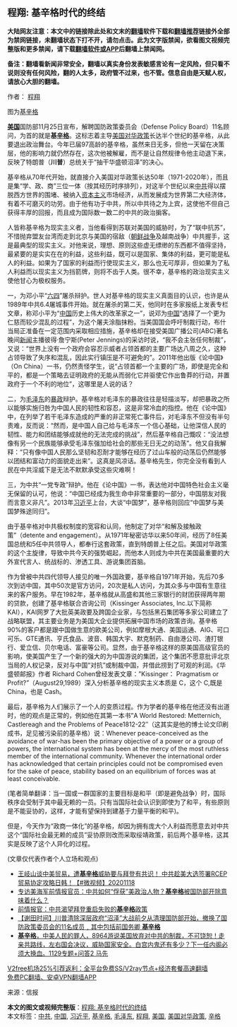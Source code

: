  <h2>程翔: 基辛格时代的终结</h2> <p class="notice"><b>大陆网友注意：本文中的链接除此处和文末的<a href="https://github.com/bannedbook/fanqiang" >翻墙</a>软件下载和<a href="https://github.com/killgcd/justmysocks/blob/master/README.md">翻墙推荐</a>链接外全部为禁网链接，未翻墙状态下打不开，请勿点击。此为文字版禁闻，欲看图文视频完整版和更多禁闻，请下载<a href="https://github.com/bannedbook/fanqiang">翻墙软件或APP</a>后翻墙上禁闻网。</p><p>备注：翻墙看新闻非常安全，翻墙以真实身份发表敏感言论有一定风险，但只看不说则没有任何风险，翻的人太多，政府管不过来，也不管。信息自由是天赋人权，请放心大胆的翻墙。</b></p>  <div class="entry"> <p>作者： <a href="https://www.bannedbook.org/bnews/tag/%e7%a8%8b%e7%bf%94/" class="st_tag internal_tag" rel="tag" title="标签 程翔 下的日志">程翔</a></p> <p id="conimg">图为<a href="https://www.bannedbook.org/bnews/tag/%e5%9f%ba%e8%be%9b%e6%a0%bc/" class="st_tag internal_tag" rel="tag" title="标签 基辛格 下的日志">基辛格</a></p> <p><strong><a href="https://www.bannedbook.org/bnews/tag/%e7%be%8e%e5%9b%bd/" class="st_tag internal_tag" rel="tag" title="标签 美国 下的日志">美国</a></strong>国防部11月25日宣布，解聘国防政策委员会（Defense Policy Board）11名顾问，为首的就是<strong>基<a href="https://www.bannedbook.org/bnews/tag/%e8%be%9b%e6%a0%bc/" class="st_tag internal_tag" rel="tag" title="标签 辛格 下的日志">辛格</a></strong>。这标志着主导<a href="https://www.bannedbook.org/bnews/tag/%E7%BE%8E%E5%9B%BD%E5%AF%B9%E5%8D%8E%E6%94%BF%E7%AD%96/" class="st_tag internal_tag" rel="tag" title="标签 美国对华政策 下的日志">美国对华政策</a>长达半个世纪的基辛格，从此要退出政治舞台。今年已届97高龄的基辛格，虽然来日无多，但他一天留在决策层，他的影响力就仍然存在，这次他被解雇，而不是让自然规律令他主动退下来，反映了特朗普（<strong>川普</strong>）总统关于“抽干华盛顿沼泽”的决心。</p>  <p>基辛格从70年代开始，就直接介入美国对华政策长达50年（1971-2020年），而且是集“学、政、商”三位一体（按其经历时序排列），对这半个世纪以来<a href="https://www.bannedbook.org/bnews/tag/%e4%b8%ad%e5%85%b1/" class="st_tag internal_tag" rel="tag" title="标签 中共 下的日志">中共</a>得以摆脱西方世界的围堵、被纳入<span class='wp_keywordlink'><a href="https://www.bannedbook.org/forum2/topic920.html" title="资本主义与自由" target="_blank">资本主义</a></span>市场经济，从而发展成为世界第二大经济体，有着不可磨灭的功劳。由于他有功于中共，所以中共待之为上宾，这使他不但自己获得丰厚的回报，而且成为国际数一数二的中共的政治掮客。</p> <p>人皆称基辛格为现实主义者，当他看得到苏联对美国的威胁时，为了“联中抗苏”，不惜抛弃盟友台湾而走到北京与美国的宿敌（<span class='wp_keywordlink'><a href="https://www.bannedbook.org/forum2/topic1037.html" title="朝鲜战争——李奇微回忆录" target="_blank">朝鲜战争</a></span>及越南战争）中共握手，这是最典型的现实主义。对他来说，理想、原则这些虚无缥缈的东西都不值得坚持，最紧要的是实实在在的利益，这些利益，既可以是国家、集体的利益，更可能是私人的利益。如果为了国家的利益而行使现实主义，那么也无可厚非，但如果为了私人利益而以现实主义为挡箭牌，则将不齿于人类。很不幸，基辛格的政治现实主义使他甘心为极权服务。</p> <p>一，为邓小平“<span class='wp_keywordlink'><a href="https://www.bannedbook.org/forum2/topic2509.html" title="《中国六四真相》" target="_blank">六四</a></span>”屠杀辩护。世人对基辛格的现实主义真面目的认识，也许是从1989年中共6.4屠城事件开始。就在屠杀的第二天，他同时在多家报纸上发表专栏文章，称邓小平为“<span class='wp_keywordlink_affiliate'><a href="https://www.bannedbook.org/" title="中国" target="_blank">中国</a></span>历史上伟大的改革家之一”，说邓为<a href="https://www.bannedbook.org/bnews/tag/%E4%B8%AD%E5%9B%BD/" class="st_tag internal_tag" rel="tag" title="标签 中国 下的日志">中国</a>“选择了一个更为仁慈而较少混乱的过程”，为这个屠夫涂脂抹粉。当美国国会呼吁制裁行动，布什当局正准备在一定范围内采取相应措施，基辛格却在接受美国广播公司(ABC)著名晚间<span class='wp_keywordlink_affiliate'><a href="https://www.bannedbook.org/" title="新闻">新闻</a></span>主播彼得‧詹宁斯(Peter Jennings)的采访时说，“我不会主张任何制裁”，又说：“世界上没有一个政府会容忍示威者占领首都的主要广场达八周之久，这种占领导致了失序和混乱，因此实行镇压是不可避免的”。2011年他出版《论中国》（On China）一书，仍然责怪学生，说“占领首都一个主要的广场，即使是完全和平的，都是一个策略去证明政府的无能从而弱化它并驱使它作出鲁莽的行动，并置政府于一个不利的地位”，这哪里是人说的话？</p>  <p>二，为<a href="https://www.bannedbook.org/bnews/tag/%e6%af%9b%e6%b3%bd%e4%b8%9c/" class="st_tag internal_tag" rel="tag" title="标签 毛泽东 下的日志">毛泽东</a>的<span class='wp_keywordlink'><a href="https://www.bannedbook.org/forum11/topic276.html" title="禁片：评中国共产党的暴政" target="_blank">暴政</a></span>辩护。基辛格对毛泽东的暴政往往是轻描淡写，却把暴政之所以能够实施归咎为中国人民的韧性和容忍，这是非常冷血的指控。他在《论中国》中，在列举了若干毛泽东造成的严重的非正常死亡事件后，对毛泽东不但没有半句责难，反而说：“然而，是中国人自己给与毛泽东一个信心基础，让他深信人民的韧性、能力和团结能够成就他的无法完成的挑战”，然后基辛格自己慨叹：“没法想像有另一个民族能够承受毛泽东强加给社会的那些无日无之的动荡”。他又自我解释：“只有像中国人民那么坚韧和忍耐才能够在经历了过山车般的动荡后仍然能够以团结和富动力的面貌走出来”。这真是风凉话。基辛格先生，你完全没有看到人民在中共淫威下是无法不默默承受这些灾难啊！</p> <p>三，为中共“一党专政”辩护。他在《论中国》一书，表达他对中国特色社会主义毫无保留的认可，他说：“中国已经成为我生命中非常重要的一部分，中国朋友对我而言意义非凡”。2013年<a href="https://www.bannedbook.org/bnews/tag/%e4%b9%a0%e8%bf%91%e5%b9%b3/" class="st_tag internal_tag" rel="tag" title="标签 习近平 下的日志">习近平</a>上台，大谈“中国梦”，基辛格则回应“中国梦与美国梦殊途同归”。</p> <p>由于基辛格对中共极权制度的宽容和认同，他制定了对华“和解及接触政策”（detente and engagement）。从1971年秘密访华以来50年间，经历了8任美国总统和5任中共领导人，都奉行这套政策，直到特朗普上任之后。美国对华政策的这个主旋律，导致中共今天的强势崛起，而他本人则成为中共在美国最重要的大外宣代言人、统战标的、渗透工具、游说集团首脑。</p>  <p>作为曾被中共四代领导人接见的唯一外国政要，基辛格自1971年开始，先后70多次到访中国，其中50次是官方访问，20次是私人访问，为其众多与中国有生意往来的客户服务。早在1982年，基辛格就从高盛和其他三家银行的财团获得两年期的贷款，创建了基辛格联合咨询公司（Kissinger Associates, Inc.以下简称KAI），KAI网罗了大批英美政要及跨国企业家，与包括黑石集团等多家公司建立了战略联盟，其主要业务是为美国大企业提供拓展中国市场的政策咨询。基辛格90%的客户都是跟中国做生意的欧美公司，例如摩根大通、美国运通、AIG、可口可乐、GTE通讯、亨氏食品、波音、韩国大宇、默克制药、自由港公司、渣打银行、爱立信、贝尔电话、富豪等公司。显然，由于基辛格这样的原美国高级官员的影响，使美国产生了一个新的强大的为中国游说的集团，这个集团不愿意批评北京当局的人权记录，反对与中国“对抗”或制裁中国，并借此捞到了可观的利润。《华盛顿邮报》作者 Richard Cohen曾经发表文章：&#8221;Kissinger： Pragmatism or Profit?&#8221;（August29,1989）深入分析基辛格的现实主义本质是 C，这个 C,既是 China，也是 Cash。</p> <p>最后，基辛格为人们展示了一个人的变质过程。作为学者的基辛格在他还没有出道时，他的观点是正常的，例如他在其第一本书&#8221;A World Restored: Metternich, Castlereagh and the Problems of Peace1812-22&#8243;（这其实是他的博士论文印刷成书，足见被污染前的基辛格）说：Whenever peace-conceived as the avoidance of war-has been the primary objective of a power or a group of powers, the international system has been at the mercy of the most ruthless member of the international community. Whenever the international order has acknowledged that certain principles could not be compromised even for the sake of peace, stability based on an equilibrium of forces was at least conceivable.</p> <p>(笔者简单翻译：当一国或一群国家的主要目标是和平（即是避免战争）时，国际秩序会受制于其中最无赖的一员。只有当国际社会认识到即使为了和平，有些原则是不能妥协的，这样，才能有望保持到建基于力量平衡的和平)。</p>  <p>但是，今天作为“政商一体化”的基辛格，却因为拥有庞大个人利益而愿意去对中共这个“国际社会最无赖的成员”妥协原则改而采取绥靖政策，前后两个基辛格，这其实是反映了这个人异化的过程。</p> <p>(文章仅代表作者个人立场和观点)</p> <ul class='op-related-articles' title='相关阅读'> <li><a href='https://www.bannedbook.org/bnews/bannedvideo/20201118/1446841.html' target='_blank'>王岐山谈中美贸易，遭<b>基辛格</b>威胁要与拜登有共识！ 中共趁美大选签署RCEP贸易协定攻略日韩！【#微视频】20201118</a></li> <li><a href='https://www.bannedbook.org/bnews/bannedvideo/20201212/1446266.html' target='_blank'>专访美海军前情报官员：中共如何“俘获”美政治人物？<b>基辛格</b>被国防部开除意味着什么？</a></li> <li><a href='https://www.bannedbook.org/bnews/cnnews/20201211/1445542.html' target='_blank'>前情报官：中共渴望拜登重启失败的<b>基辛格</b>政策</a></li> <li><a href='https://www.bannedbook.org/bnews/bannedvideo/20201130/1439482.html' target='_blank'>【谢田时间】川普清除深层政府“沼泽”大战前夕从清理国防部开始，撤换了国防政策委员会的11名成员﹐其中包括前国务卿 <b>基辛格</b></a></li> <li><a href='https://www.bannedbook.org/bnews/bannedvideo/20201129/1439458.html' target='_blank'><b>基辛格</b>，中美人民的罪人，8964游说美国放弃对中共的制裁，不可饶恕！走亲共路线，左右国会决议，威胁国家安全。白宫内鬼还有多少？下一任内阁必须大换血。1129专题+问答2  马先</a></li> </ul> <p class="texttj"> <a href="https://github.com/bannedbook/fanqiang/wiki/V2ray%E6%9C%BA%E5%9C%BA" target="_blank">V2free机场25%引荐返利：全平台免费SS/V2ray节点+经济套餐高速翻墙</a><br/> <a href="https://github.com/bannedbook/fanqiang/wiki/%E7%A6%81%E9%97%BB%E7%BD%91%E5%AE%89%E5%8D%93%E7%BF%BB%E5%A2%99%E6%96%B0%E9%97%BBAPP" target="_blank">免费PC翻墙、安卓VPN翻墙APP</a></p><p> 来源：信报 </p><a name='sharetosocial'></a>       <div><b>本文的图文或视频完整版</b>：<a href='https://www.bannedbook.org/bnews/comments/20201213/1446965.html'>程翔: 基辛格时代的终结</a></div>  </div><!--END ENTRY--> <div class="postfooter"> <div>本文标签：<a href="https://www.bannedbook.org/bnews/tag/%e4%b8%ad%e5%85%b1/" rel="tag">中共</a>, <a href="https://www.bannedbook.org/bnews/tag/%E4%B8%AD%E5%9B%BD/" rel="tag">中国</a>, <a href="https://www.bannedbook.org/bnews/tag/%e4%b9%a0%e8%bf%91%e5%b9%b3/" rel="tag">习近平</a>, <a href="https://www.bannedbook.org/bnews/tag/%e5%9f%ba%e8%be%9b%e6%a0%bc/" rel="tag">基辛格</a>, <a href="https://www.bannedbook.org/bnews/tag/%e6%af%9b%e6%b3%bd%e4%b8%9c/" rel="tag">毛泽东</a>, <a href="https://www.bannedbook.org/bnews/tag/%e7%a8%8b%e7%bf%94/" rel="tag">程翔</a>, <a href="https://www.bannedbook.org/bnews/tag/%e7%be%8e%e5%9b%bd/" rel="tag">美国</a>, <a href="https://www.bannedbook.org/bnews/tag/%E7%BE%8E%E5%9B%BD%E5%AF%B9%E5%8D%8E%E6%94%BF%E7%AD%96/" rel="tag">美国对华政策</a>, <a href="https://www.bannedbook.org/bnews/tag/%e8%be%9b%e6%a0%bc/" rel="tag">辛格</a></div>  </div><!--END POSTFOOTER--> 